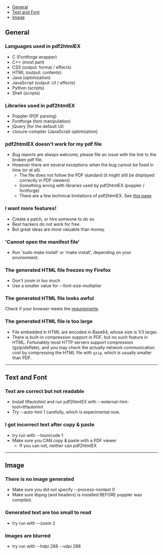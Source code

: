 - [General](#general)
- [Text and Font](#text-font)
- [Image](#image)

## General

### Languages used in pdf2htmlEX
  
 - C (Fontforge wrapper)
 - C++ (most part)
 - CSS (output: format / effects)
 - HTML (output: contents)
 - Java (optimization)
 - JavaScript (output: UI / effects)
 - Python (scripts)
 - Shell (scripts)

### Libraries used in pdf2htmlEX
 - Poppler (PDF parsing)
 - Fontforge (font manipulation)
 - jQuery (for the default UI)
 - closure-compiler (JavaScript optimization)

### pdf2htmlEX doesn't work for my pdf file

 - Bug reports are always welcome, please file an issue with the link to the broken pdf file.
 - However there are several exceptions when the bug cannot be fixed in time (or at all)
   - The file does not follow the PDF standard (it might still be displayed correctly in PDF viewers)
   - Something wrong with libraries used by pdf2htmlEX (poppler / fontforge)
   - There are a few technical limitations of pdf2htmlEX. See [this page](https://github.com/coolwanglu/pdf2htmlEX/wiki/Limitations)

### I want more features!
 - Create a patch, or hire someone to do so.
 - Best hackers do not work for free.
 - But great ideas are more valuable than money.

### 'Cannot open the manifest file'
 - Run 'sudo make install' or 'make install', depending on your environment.

### The generated HTML file freezes my Firefox
 
 - Don't zoom in too much
 - Use a smaller value for --font-size-multiplier

### The generated HTML file looks awful
 
Check if your browser meets the [requirements](https://github.com/coolwanglu/pdf2htmlEX/wiki/Browser-Requirements).

### The generated HTML file is too large

 - File embedded in HTML are encoded in Base64, whose size is 1/3 larger.
 - There is built-in compression support in PDF, but no such feature in HTML. Fortunately most HTTP servers support compression (gzip/deflate), and you may check the actually network communication cost by compressing the HTML file with `gzip`, which is usually smaller than PDF.

***

## Text and Font

### Text are correct but not readable
 
 - Install ttfautohint and run pdf2htmlEX with --external-hint-tool=ttfautohint
 - Try --auto-hint 1 carefully, which is experimental now.

### I got incorrect text after copy & paste

 - try run with --tounicode 1
 - Make sure you CAN copy & paste with a PDF viewer
   - If you can not, neither can pdf2htmlEX

***

## Image

### There is no image generated

 - Make sure you did not specify --process-nontext 0
 - Make sure libpng (and headers) is installed BEFORE poppler was compiled.

### Generated text are too small to read

 - try run with --zoom 2

### Images are blurred

 - try run with --hdpi 288 --vdpi 288
